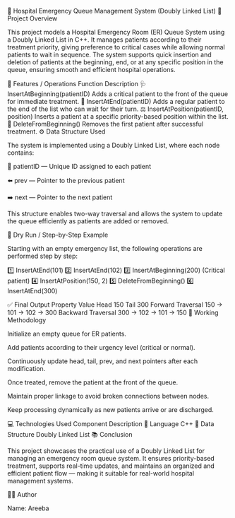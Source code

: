 🏥 Hospital Emergency Queue Management System (Doubly Linked List)
📘 Project Overview

This project models a Hospital Emergency Room (ER) Queue System using a Doubly Linked List in C++.
It manages patients according to their treatment priority, giving preference to critical cases while allowing normal patients to wait in sequence.
The system supports quick insertion and deletion of patients at the beginning, end, or at any specific position in the queue, ensuring smooth and efficient hospital operations.

🎯 Features / Operations
Function	Description
🩺 InsertAtBeginning(patientID)	Adds a critical patient to the front of the queue for immediate treatment.
🚶 InsertAtEnd(patientID)	Adds a regular patient to the end of the list who can wait for their turn.
⚖️ InsertAtPosition(patientID, position)	Inserts a patient at a specific priority-based position within the list.
🏁 DeleteFromBeginning()	Removes the first patient after successful treatment.
⚙️ Data Structure Used

The system is implemented using a Doubly Linked List, where each node contains:

🔢 patientID — Unique ID assigned to each patient

⬅️ prev — Pointer to the previous patient

➡️ next — Pointer to the next patient

This structure enables two-way traversal and allows the system to update the queue efficiently as patients are added or removed.

🧩 Dry Run / Step-by-Step Example

Starting with an empty emergency list, the following operations are performed step by step:

1️⃣ InsertAtEnd(101)
2️⃣ InsertAtEnd(102)
3️⃣ InsertAtBeginning(200) (Critical patient)
4️⃣ InsertAtPosition(150, 2)
5️⃣ DeleteFromBeginning()
6️⃣ InsertAtEnd(300)

✅ Final Output
Property	Value
Head	150
Tail	300
Forward Traversal	150 → 101 → 102 → 300
Backward Traversal	300 → 102 → 101 → 150
🧠 Working Methodology

Initialize an empty queue for ER patients.

Add patients according to their urgency level (critical or normal).

Continuously update head, tail, prev, and next pointers after each modification.

Once treated, remove the patient at the front of the queue.

Maintain proper linkage to avoid broken connections between nodes.

Keep processing dynamically as new patients arrive or are discharged.

💻 Technologies Used
Component	Description
💬 Language	C++
🧱 Data Structure	Doubly Linked List
📚 Conclusion

This project showcases the practical use of a Doubly Linked List for managing an emergency room queue system.
It ensures priority-based treatment, supports real-time updates, and maintains an organized and efficient patient flow — making it suitable for real-world hospital management systems.

👩‍💻 Author

Name: Areeba
